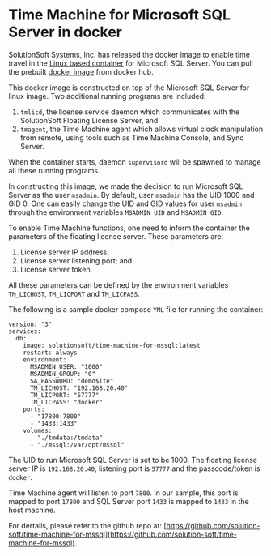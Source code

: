 # Time Machine for Microsoft SQL Server in docker

SolutionSoft Systems, Inc. has released the docker image to enable time travel in the [Linux based container](https://hub.docker.com/r/microsoft/mssql-server-linux) for Microsoft SQL Server. You can pull the prebuilt [docker image](https://hub.docker.com/r/solutionsoft/time-machine-for-mssql) from docker hub.

This docker image is constructed on top of the Microsoft SQL Server for linux image.  Two additional running programs are included:

1. `tmlicd`, the license service daemon which communicates with the SolutionSoft Floating License Server, and
2. `tmagent`, the Time Machine agent which allows virtual clock manipulation from remote, using tools such as Time Machine Console, and Sync Server.

When the container starts, daemon `supervisord` will be spawned to manage all these running programs.

In constructing this image, we made the decision to run Microsoft SQL Server as the user `msadmin`. By default, user `msadmin` has the UID 1000 and GID 0. One can easily change the UID and GID values for user `msadmin` through the environment variables `MSADMIN_UID` and `MSADMIN_GID`.  

To enable Time Machine functions, one need to inform the container the parameters of the floating license server.  These parameters are:

1. License server IP address;
2. License server listening port; and
3. License server token.

All these parameters can be defined by the environment variables `TM_LICHOST`, `TM_LICPORT` and `TM_LICPASS`.

The following is a sample docker compose `YML` file for running the container:

```
version: "3"
services:
  db:
    image: solutionsoft/time-machine-for-mssql:latest
    restart: always
    environment:
      MSADMIN_USER: "1000"
      MSADMIN_GROUP: "0"
      SA_PASSWORD: "demo$ite"
      TM_LICHOST: "192.168.20.40"
      TM_LICPORT: "57777"
      TM_LICPASS: "docker"
    ports:
      - "17800:7800"
      - "1433:1433"
    volumes:
      - "./tmdata:/tmdata"
      - "./mssql:/var/opt/mssql"
```

The UID to run Microsoft SQL Server is set to be 1000.  The floating license server IP is `192.168.20.40`, listening port is `57777` and the passcode/token is `docker`.

Time Machine agent will listen to port `7800`.  In our sample, this port is mapped to port `17800` and SQL Server port `1433` is mapped to `1433` in the host machine.

For dertails, please refer to the github repo at: [https://github.com/solution-soft/time-machine-for-mssql](https://github.com/solution-soft/time-machine-for-mssql).